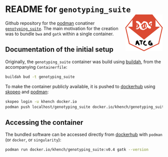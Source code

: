 # README for `genotyping_suite` <img src="logo.svg" align="right" alt="" width="120" />

Github repository for the [podman](https://podman.io/) conatiner [`genotyping_suite`](https://hub.docker.com/repository/docker/khench/genotyping_suite).
The main motivation for the creation was to bundle `bwa` and `gatk` within a single container.

## Documentation of the initial setup

Originally, the `genotyping_suite` container was build using [buildah](https://buildah.io/), from the accompanying `Containerfile`:

```sh
buildah bud -t genotyping_suite
```

To make the container publicly available, it is pushed to [dockerhub](https://hub.docker.com/r/khench/genotyping_suite) using [skopeo](https://github.com/containers/skopeo) and [podman](https://podman.io/):

```sh
skopeo login -u khench docker.io
podman push localhost/genotyping_suite docker.io/khench/genotyping_suite:v0.4
```

## Accessing the container

The bundled software can be accessed directly from [dockerhub](https://hub.docker.com/r/khench/genotyping_suite) with `podman` (or `docker`, or `singularity`):

```sh
podman run docker.io/khench/genotyping_suite:v0.4 gatk --version
```